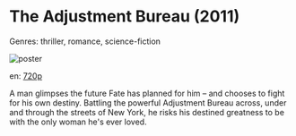 # The Adjustment Bureau (2011)

Genres: thriller, romance, science-fiction

![poster](http://image.tmdb.org/t/p/w500/g87PqGH9Oo3d3Tbczcfk7ZMAIEk.jpg)

en:
  [720p](magnet:?xt=urn:btih:95566CA977E0B26CF564BDA97D2D9058F7C5C1D6&tr=udp://glotorrents.pw:6969/announce&tr=udp://tracker.opentrackr.org:1337/announce&tr=udp://torrent.gresille.org:80/announce&tr=udp://tracker.openbittorrent.com:80&tr=udp://tracker.coppersurfer.tk:6969&tr=udp://tracker.leechers-paradise.org:6969&tr=udp://p4p.arenabg.ch:1337&tr=udp://tracker.internetwarriors.net:1337)
  


A man glimpses the future Fate has planned for him – and chooses to fight for his own destiny. Battling the powerful Adjustment Bureau across, under and through the streets of New York, he risks his destined greatness to be with the only woman he's ever loved.